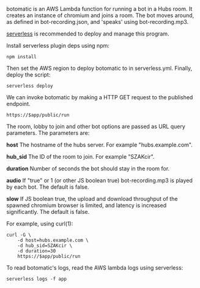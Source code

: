 botomatic is an AWS Lambda function for running a bot in a Hubs room.
It creates an instance of chromium and joins a room. The bot moves around,
as defined in bot-recording.json, and 'speaks' using bot-recording.mp3.

[serverless](https://www.serverless.com) is recommended to deploy and
manage this program.

Install serverless plugin deps using npm:

	npm install

Then set the AWS region to deploy botomatic to in serverless.yml.
Finally, deploy the script:

	serverless deploy

We can invoke botomatic by making a HTTP GET request to the published
endpoint.

	https://$app/public/run

The room, lobby to join and other bot options are passed as URL query
parameters. The parameters are:

**host** The hostname of the hubs server. For example "hubs.example.com".

**hub_sid** The ID of the room to join. For example "SZAKcir".

**duration** Number of seconds the bot should stay in the room for.

**audio** If "true" or 1 (or other JS boolean true) bot-recording.mp3 is played by each bot. The default is false.

**slow** If JS boolean true, the upload and download throughput of the spawned chromium browser is limited, and latency is increased significantly. The default is false.

For example, using curl(1):

	curl -G \
		-d host=hubs.example.com \
		-d hub_sid=SZAKcir \
		-d duration=30
		https://$app/public/run

To read botomatic's logs, read the AWS lambda logs using serverless:

	serverless logs -f app
